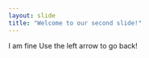 ```yaml
---
layout: slide
title: "Welcome to our second slide!"
---
```

I am fine
Use the left arrow to go back!
